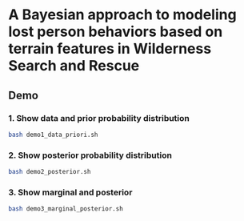 # A Bayesian approach to modeling lost person behaviors  based on terrain features in Wilderness Search  and Rescue


## Demo 

### 1. Show data and prior probability distribution

```bash
bash demo1_data_priori.sh
```

### 2. Show posterior probability distribution


```bash
bash demo2_posterior.sh
```

### 3. Show marginal and  posterior

```bash
bash demo3_marginal_posterior.sh
```

